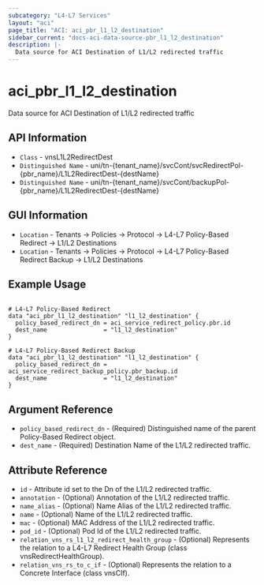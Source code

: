 ```yaml
---
subcategory: "L4-L7 Services"
layout: "aci"
page_title: "ACI: aci_pbr_l1_l2_destination"
sidebar_current: "docs-aci-data-source-pbr_l1_l2_destination"
description: |-
  Data source for ACI Destination of L1/L2 redirected traffic
---
```


# aci_pbr_l1_l2_destination #

Data source for ACI Destination of L1/L2 redirected traffic


## API Information ##

* `Class` - vnsL1L2RedirectDest
* `Distinguished Name` - uni/tn-{tenant_name}/svcCont/svcRedirectPol-{pbr_name}/L1L2RedirectDest-{destName}
* `Distinguished Name` - uni/tn-{tenant_name}/svcCont/backupPol-{pbr_name}/L1L2RedirectDest-{destName}

## GUI Information ##

* `Location` - Tenants -> Policies -> Protocol -> L4-L7 Policy-Based Redirect -> L1/L2 Destinations
* `Location` - Tenants -> Policies -> Protocol -> L4-L7 Policy-Based Redirect Backup -> L1/L2 Destinations

## Example Usage ##

```hcl

# L4-L7 Policy-Based Redirect
data "aci_pbr_l1_l2_destination" "l1_l2_destination" {
  policy_based_redirect_dn = aci_service_redirect_policy.pbr.id
  dest_name                = "l1_l2_destination"
}

# L4-L7 Policy-Based Redirect Backup
data "aci_pbr_l1_l2_destination" "l1_l2_destination" {
  policy_based_redirect_dn = aci_service_redirect_backup_policy.pbr_backup.id
  dest_name                = "l1_l2_destination"
}

```

## Argument Reference ##

* `policy_based_redirect_dn` - (Required) Distinguished name of the parent Policy-Based Redirect object.
* `dest_name` - (Required) Destination Name of the L1/L2 redirected traffic.

## Attribute Reference ##
* `id` - Attribute id set to the Dn of the L1/L2 redirected traffic.
* `annotation` - (Optional) Annotation of the L1/L2 redirected traffic.
* `name_alias` - (Optional) Name Alias of the L1/L2 redirected traffic.
* `name` - (Optional) Name of the L1/L2 redirected traffic.
* `mac` - (Optional) MAC Address of the L1/L2 redirected traffic.
* `pod_id` - (Optional) Pod Id of the L1/L2 redirected traffic.
* `relation_vns_rs_l1_l2_redirect_health_group` - (Optional) Represents the relation to a L4-L7 Redirect Health Group (class vnsRedirectHealthGroup).
* `relation_vns_rs_to_c_if` - (Optional) Represents the relation to a Concrete Interface (class vnsCIf).
